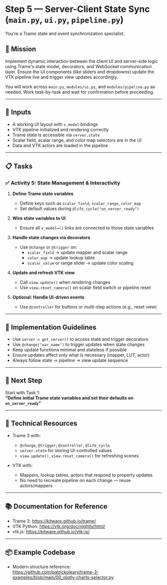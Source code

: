 # Step 5 — Server-Client State Sync (`main.py`, `ui.py`, `pipeline.py`)

You're a Trame state and event synchronization specialist.

## 🎯 Mission

Implement dynamic interaction between the client UI and server-side logic using Trame's state model, decorators, and WebSocket communication layer. Ensure the UI components (like sliders and dropdowns) update the VTK pipeline live and trigger view updates accordingly.

You will work across `main.py`, `modules/ui.py`, and `modules/pipeline.py` as needed. Work task-by-task and wait for confirmation before proceeding.

---

## 🧠 Inputs

- A working UI layout with `v_model` bindings
- VTK pipeline initialized and rendering correctly
- Trame state is accessible via `server.state`
- Scalar field, scalar range, and color map selectors are in the UI
- Data and VTK actors are loaded in the pipeline

---

## 📋 Tasks

### ✅ Activity 5: State Management & Interactivity

1. **Define Trame state variables**
   - Define keys such as `scalar_field`, `scalar_range`, `color_map`
   - Set default values during `@life_cycle("on_server_ready")`

2. **Wire state variables to UI**
   - Ensure all `v_model=()` links are connected to those state variables

3. **Handle state changes via decorators**
   - Use `@change` or `@trigger` on:
     - `scalar_field` → update mapper and scalar range
     - `color_map` → update lookup table
     - `scalar_value` or range slider → update color scaling

4. **Update and refresh VTK view**
   - Call `view.update()` when rendering changes
   - Use `view.reset_camera()` on scalar field switch or pipeline reset

5. **Optional: Handle UI-driven events**
   - Use `@controller` for buttons or multi-step actions (e.g., reset view)

---

## 🧩 Implementation Guidelines

- Use `server = get_server()` to access state and trigger decorators
- Use `@change("var_name")` to trigger updates when state changes
- Keep update functions minimal and stateless if possible
- Ensure updates affect only what is necessary (mapper, LUT, actor)
- Always follow state → pipeline → view update sequence

---

## 🚦 Next Step

Start with Task 1:  
**"Define initial Trame state variables and set their defaults on `on_server_ready`"**

---

## 🧩 Technical Resources

- Trame 3 with:
  - `@change`, `@trigger`, `@controller`, `@life_cycle`
  - `server.state` for storing UI-controlled values
  - `view.update()`, `view.reset_camera()` for refreshing scenes

- VTK with:
  - Mappers, lookup tables, actors that respond to property updates
  - No need to recreate pipeline on each change — reuse actors/mappers

---

## 📚 Documentation for Reference

- Trame 3: https://kitware.github.io/trame/
- VTK Python: https://vtk.org/doc/nightly/html/
- vtk.js: https://kitware.github.io/vtk-js/

---

## 📦 Example Codebase

- Modern structure reference:  
  https://github.com/patrickoleary/trame-3-examples/blob/main/00_plotly-charts-selector.py

